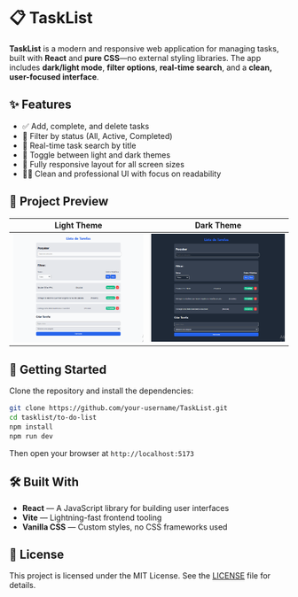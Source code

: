 # 📋 TaskList

**TaskList** is a modern and responsive web application for managing tasks, built with **React** and **pure CSS**—no external styling libraries. The app includes **dark/light mode**, **filter options**, **real-time search**, and a **clean, user-focused interface**.

## ✨ Features

- ✅ Add, complete, and delete tasks  
- 🎯 Filter by status (All, Active, Completed)  
- 🔎 Real-time task search by title  
- 🌙 Toggle between light and dark themes  
- 📱 Fully responsive layout for all screen sizes  
- 🧑‍💻 Clean and professional UI with focus on readability  

## 📸 Project Preview

| Light Theme | Dark Theme |
|-------------|------------|
| ![Light Theme](./to-do-list/src/screenshots/light_theme.png) | ![Dark Theme](./to-do-list/src/screenshots/black_theme.png) |

## 🚀 Getting Started

Clone the repository and install the dependencies:

```bash
git clone https://github.com/your-username/TaskList.git
cd tasklist/to-do-list
npm install
npm run dev
```

Then open your browser at `http://localhost:5173`

## 🛠️ Built With

- **React** — A JavaScript library for building user interfaces  
- **Vite** — Lightning-fast frontend tooling  
- **Vanilla CSS** — Custom styles, no CSS frameworks used

## 📄 License

This project is licensed under the MIT License. See the [LICENSE](../LICENSE) file for details.
